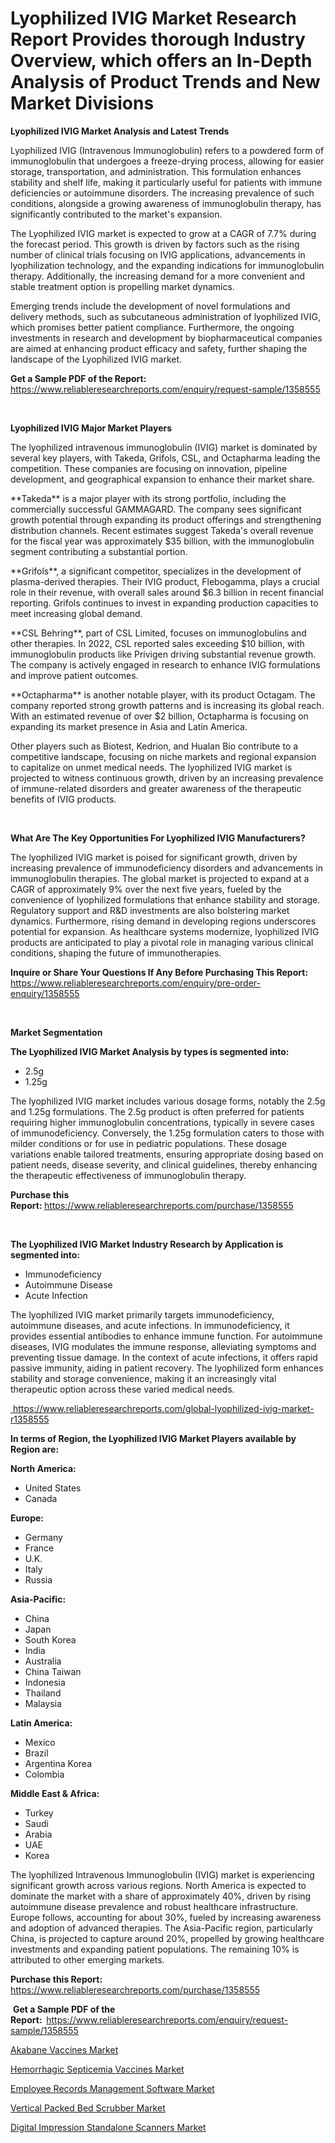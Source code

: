<p><h1>Lyophilized IVIG Market Research Report Provides thorough Industry Overview, which offers an In-Depth Analysis of Product Trends and New Market Divisions</h1></p><p><strong>Lyophilized IVIG Market Analysis and Latest Trends</strong></p>
<p><p>Lyophilized IVIG (Intravenous Immunoglobulin) refers to a powdered form of immunoglobulin that undergoes a freeze-drying process, allowing for easier storage, transportation, and administration. This formulation enhances stability and shelf life, making it particularly useful for patients with immune deficiencies or autoimmune disorders. The increasing prevalence of such conditions, alongside a growing awareness of immunoglobulin therapy, has significantly contributed to the market's expansion.</p><p>The Lyophilized IVIG market is expected to grow at a CAGR of 7.7% during the forecast period. This growth is driven by factors such as the rising number of clinical trials focusing on IVIG applications, advancements in lyophilization technology, and the expanding indications for immunoglobulin therapy. Additionally, the increasing demand for a more convenient and stable treatment option is propelling market dynamics.</p><p>Emerging trends include the development of novel formulations and delivery methods, such as subcutaneous administration of lyophilized IVIG, which promises better patient compliance. Furthermore, the ongoing investments in research and development by biopharmaceutical companies are aimed at enhancing product efficacy and safety, further shaping the landscape of the Lyophilized IVIG market.</p></p>
<p><strong>Get a Sample PDF of the Report:&nbsp;</strong> <a href="https://www.reliableresearchreports.com/enquiry/request-sample/1358555?utm_campaign=13&utm_medium=2&utm_source=Github&utm_content=ia&utm_term=05122024&utm_id=lyophilized-ivig">https://www.reliableresearchreports.com/enquiry/request-sample/1358555</a></p>
<p>&nbsp;</p>
<p><strong>Lyophilized IVIG Major Market Players</strong></p>
<p><p>The lyophilized intravenous immunoglobulin (IVIG) market is dominated by several key players, with Takeda, Grifols, CSL, and Octapharma leading the competition. These companies are focusing on innovation, pipeline development, and geographical expansion to enhance their market share.</p><p>**Takeda** is a major player with its strong portfolio, including the commercially successful GAMMAGARD. The company sees significant growth potential through expanding its product offerings and strengthening distribution channels. Recent estimates suggest Takeda's overall revenue for the fiscal year was approximately $35 billion, with the immunoglobulin segment contributing a substantial portion.</p><p>**Grifols**, a significant competitor, specializes in the development of plasma-derived therapies. Their IVIG product, Flebogamma, plays a crucial role in their revenue, with overall sales around $6.3 billion in recent financial reporting. Grifols continues to invest in expanding production capacities to meet increasing global demand.</p><p>**CSL Behring**, part of CSL Limited, focuses on immunoglobulins and other therapies. In 2022, CSL reported sales exceeding $10 billion, with immunoglobulin products like Privigen driving substantial revenue growth. The company is actively engaged in research to enhance IVIG formulations and improve patient outcomes.</p><p>**Octapharma** is another notable player, with its product Octagam. The company reported strong growth patterns and is increasing its global reach. With an estimated revenue of over $2 billion, Octapharma is focusing on expanding its market presence in Asia and Latin America.</p><p>Other players such as Biotest, Kedrion, and Hualan Bio contribute to a competitive landscape, focusing on niche markets and regional expansion to capitalize on unmet medical needs. The lyophilized IVIG market is projected to witness continuous growth, driven by an increasing prevalence of immune-related disorders and greater awareness of the therapeutic benefits of IVIG products.</p></p>
<p>&nbsp;</p>
<p><strong>What Are The Key Opportunities For Lyophilized IVIG Manufacturers?</strong></p>
<p><p>The lyophilized IVIG market is poised for significant growth, driven by increasing prevalence of immunodeficiency disorders and advancements in immunoglobulin therapies. The global market is projected to expand at a CAGR of approximately 9% over the next five years, fueled by the convenience of lyophilized formulations that enhance stability and storage. Regulatory support and R&D investments are also bolstering market dynamics. Furthermore, rising demand in developing regions underscores potential for expansion. As healthcare systems modernize, lyophilized IVIG products are anticipated to play a pivotal role in managing various clinical conditions, shaping the future of immunotherapies.</p></p>
<p><strong>Inquire or Share Your Questions If Any Before Purchasing This Report:</strong> <a href="https://www.reliableresearchreports.com/enquiry/pre-order-enquiry/1358555?utm_campaign=13&utm_medium=2&utm_source=Github&utm_content=ia&utm_term=05122024&utm_id=lyophilized-ivig">https://www.reliableresearchreports.com/enquiry/pre-order-enquiry/1358555</a></p>
<p>&nbsp;</p>
<p><strong>Market Segmentation</strong></p>
<p><strong>The Lyophilized IVIG Market Analysis by types is segmented into:</strong></p>
<p><ul><li>2.5g</li><li>1.25g</li></ul></p>
<p><p>The lyophilized IVIG market includes various dosage forms, notably the 2.5g and 1.25g formulations. The 2.5g product is often preferred for patients requiring higher immunoglobulin concentrations, typically in severe cases of immunodeficiency. Conversely, the 1.25g formulation caters to those with milder conditions or for use in pediatric populations. These dosage variations enable tailored treatments, ensuring appropriate dosing based on patient needs, disease severity, and clinical guidelines, thereby enhancing the therapeutic effectiveness of immunoglobulin therapy.</p></p>
<p><strong>Purchase this Report:&nbsp;</strong><a href="https://www.reliableresearchreports.com/purchase/1358555?utm_campaign=13&utm_medium=2&utm_source=Github&utm_content=ia&utm_term=05122024&utm_id=lyophilized-ivig">https://www.reliableresearchreports.com/purchase/1358555</a></p>
<p>&nbsp;</p>
<p><strong>The Lyophilized IVIG Market Industry Research by Application is segmented into:</strong></p>
<p><ul><li>Immunodeficiency</li><li>Autoimmune Disease</li><li>Acute Infection</li></ul></p>
<p><p>The lyophilized IVIG market primarily targets immunodeficiency, autoimmune diseases, and acute infections. In immunodeficiency, it provides essential antibodies to enhance immune function. For autoimmune diseases, IVIG modulates the immune response, alleviating symptoms and preventing tissue damage. In the context of acute infections, it offers rapid passive immunity, aiding in patient recovery. The lyophilized form enhances stability and storage convenience, making it an increasingly vital therapeutic option across these varied medical needs.</p></p>
<p><a href="https://www.reliableresearchreports.com/global-lyophilized-ivig-market-r1358555?utm_campaign=13&utm_medium=2&utm_source=Github&utm_content=ia&utm_term=05122024&utm_id=lyophilized-ivig">&nbsp;https://www.reliableresearchreports.com/global-lyophilized-ivig-market-r1358555</a></p>
<p><strong>In terms of Region, the Lyophilized IVIG Market Players available by Region are:</strong></p>
<p>
    <p> <strong> North America: </strong>
        <ul>
            <li>United States</li>
            <li>Canada</li>
        </ul>
        </p> 
    <p> <strong> Europe: </strong>
        <ul>
            <li>Germany</li>
            <li>France</li>
            <li>U.K.</li>
            <li>Italy</li>
            <li>Russia</li>
        </ul>
        </p> 
    <p> <strong> Asia-Pacific: </strong>
        <ul>
            <li>China</li>
            <li>Japan</li>
            <li>South Korea</li>
            <li>India</li>
            <li>Australia</li>
            <li>China Taiwan</li>
            <li>Indonesia</li>
            <li>Thailand</li>
            <li>Malaysia</li>
        </ul>
        </p> 
    <p> <strong> Latin America: </strong>
        <ul>
            <li>Mexico</li>
            <li>Brazil</li>
            <li>Argentina Korea</li>
            <li>Colombia</li>
        </ul>
        </p> 
    <p> <strong> Middle East & Africa: </strong>
        <ul>
            <li>Turkey</li>
            <li>Saudi</li>
            <li>Arabia</li>
            <li>UAE</li>
            <li>Korea</li>
        </ul>
    </p>
    </p>
<p><p>The lyophilized Intravenous Immunoglobulin (IVIG) market is experiencing significant growth across various regions. North America is expected to dominate the market with a share of approximately 40%, driven by rising autoimmune disease prevalence and robust healthcare infrastructure. Europe follows, accounting for about 30%, fueled by increasing awareness and adoption of advanced therapies. The Asia-Pacific region, particularly China, is projected to capture around 20%, propelled by growing healthcare investments and expanding patient populations. The remaining 10% is attributed to other emerging markets.</p></p>
<p><strong>Purchase this Report: </strong><a href="https://www.reliableresearchreports.com/purchase/1358555?utm_campaign=13&utm_medium=2&utm_source=Github&utm_content=ia&utm_term=05122024&utm_id=lyophilized-ivig">https://www.reliableresearchreports.com/purchase/1358555</a></p>
<p>&nbsp;<strong>Get a Sample PDF of the Report:&nbsp;&nbsp;</strong><a href="https://www.reliableresearchreports.com/enquiry/request-sample/1358555?utm_campaign=13&utm_medium=2&utm_source=Github&utm_content=ia&utm_term=05122024&utm_id=lyophilized-ivig">https://www.reliableresearchreports.com/enquiry/request-sample/1358555</a></p>
<p><strong></strong></p>
<p><p><a href="https://github.com/MarciaRunte/Market-Research-Report-List-1/blob/main/akabane-vaccines-market.md?utm_campaign=13&utm_medium=2&utm_source=Github&utm_content=ia&utm_term=05122024&utm_id=lyophilized-ivig">Akabane Vaccines Market</a></p><p><a href="https://github.com/Chiragrp22/Market-Research-Report-List-6/blob/main/hemorrhagic-septicemia-vaccines-market.md?utm_campaign=13&utm_medium=2&utm_source=Github&utm_content=ia&utm_term=05122024&utm_id=lyophilized-ivig">Hemorrhagic Septicemia Vaccines Market</a></p><p><a href="https://www.linkedin.com/pulse/size-estimationof-employee-records-management-software-market-yue8c?utm_campaign=13&utm_medium=2&utm_source=Github&utm_content=ia&utm_term=05122024&utm_id=lyophilized-ivig">Employee Records Management Software Market</a></p><p><a href="https://issuu.com/reportprime-2/docs/vertical-packed-bed-scrubber-market-size-2030.pptx?utm_campaign=13&utm_medium=2&utm_source=Github&utm_content=ia&utm_term=05122024&utm_id=lyophilized-ivig">Vertical Packed Bed Scrubber Market</a></p><p><a href="https://www.linkedin.com/pulse/analysis-current-state-future-growth-potential-digital-impression-olnbc?utm_campaign=13&utm_medium=2&utm_source=Github&utm_content=ia&utm_term=05122024&utm_id=lyophilized-ivig">Digital Impression Standalone Scanners Market</a></p></p>